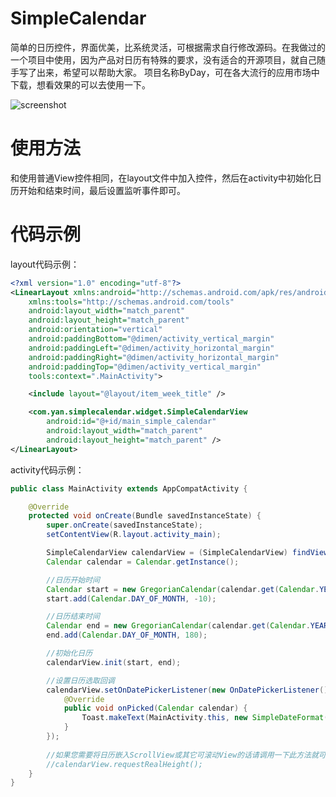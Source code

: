 # SimpleCalendar
简单的日历控件，界面优美，比系统灵活，可根据需求自行修改源码。在我做过的一个项目中使用，因为产品对日历有特殊的要求，没有适合的开源项目，就自己随手写了出来，希望可以帮助大家。
项目名称ByDay，可在各大流行的应用市场中下载，想看效果的可以去使用一下。

![screenshot](https://github.com/yanweiqiang/SimpleCalendar/blob/master/Screenshot.png "screenshot")

# 使用方法

和使用普通View控件相同，在layout文件中加入控件，然后在activity中初始化日历开始和结束时间，最后设置监听事件即可。

# 代码示例

layout代码示例：

```xml
<?xml version="1.0" encoding="utf-8"?>
<LinearLayout xmlns:android="http://schemas.android.com/apk/res/android"
    xmlns:tools="http://schemas.android.com/tools"
    android:layout_width="match_parent"
    android:layout_height="match_parent"
    android:orientation="vertical"
    android:paddingBottom="@dimen/activity_vertical_margin"
    android:paddingLeft="@dimen/activity_horizontal_margin"
    android:paddingRight="@dimen/activity_horizontal_margin"
    android:paddingTop="@dimen/activity_vertical_margin"
    tools:context=".MainActivity">

    <include layout="@layout/item_week_title" />

    <com.yan.simplecalendar.widget.SimpleCalendarView
        android:id="@+id/main_simple_calendar"
        android:layout_width="match_parent"
        android:layout_height="match_parent" />
</LinearLayout>
```
activity代码示例：

```java
public class MainActivity extends AppCompatActivity {

    @Override
    protected void onCreate(Bundle savedInstanceState) {
        super.onCreate(savedInstanceState);
        setContentView(R.layout.activity_main);

        SimpleCalendarView calendarView = (SimpleCalendarView) findViewById(R.id.main_simple_calendar);
        Calendar calendar = Calendar.getInstance();

        //日历开始时间
        Calendar start = new GregorianCalendar(calendar.get(Calendar.YEAR), calendar.get(Calendar.MONTH), calendar.get(Calendar.DAY_OF_MONTH));
        start.add(Calendar.DAY_OF_MONTH, -10);

        //日历结束时间
        Calendar end = new GregorianCalendar(calendar.get(Calendar.YEAR), calendar.get(Calendar.MONTH), calendar.get(Calendar.DAY_OF_MONTH));
        end.add(Calendar.DAY_OF_MONTH, 180);

        //初始化日历
        calendarView.init(start, end);

        //设置日历选取回调
        calendarView.setOnDatePickerListener(new OnDatePickerListener() {
            @Override
            public void onPicked(Calendar calendar) {
                Toast.makeText(MainActivity.this, new SimpleDateFormat("yyyy-MM-dd", Locale.CHINA).format(calendar.getTime()), Toast.LENGTH_SHORT).show();
            }
        });
		
		//如果您需要将日历嵌入ScrollView或其它可滚动View的话请调用一下此方法就可解决冲突
        //calendarView.requestRealHeight();
    }
}
```
